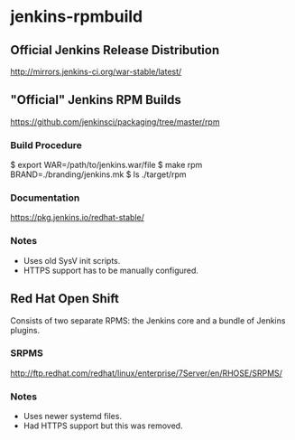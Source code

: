 # jenkins-rpmbuild

## Official Jenkins Release Distribution

http://mirrors.jenkins-ci.org/war-stable/latest/

## "Official" Jenkins RPM Builds

https://github.com/jenkinsci/packaging/tree/master/rpm

### Build Procedure

$ export WAR=/path/to/jenkins.war/file
$ make rpm BRAND=./branding/jenkins.mk
$ ls ./target/rpm

### Documentation

https://pkg.jenkins.io/redhat-stable/

### Notes

- Uses old SysV init scripts.
- HTTPS support has to be manually configured.

## Red Hat Open Shift

Consists of two separate RPMS: the Jenkins core and a bundle of Jenkins plugins.

### SRPMS

http://ftp.redhat.com/redhat/linux/enterprise/7Server/en/RHOSE/SRPMS/

### Notes

- Uses newer systemd files.
- Had HTTPS support but this was removed.


